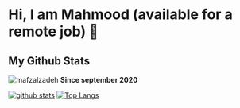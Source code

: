 # Hi, I am Mahmood (available for a remote job) 👋



## My Github Stats

<p align=left> <img src=https://komarev.com/ghpvc/?username=mafzalzadeh alt=mafzalzadeh /> <b>Since september 2020</b></p>

[![github stats](https://github-readme-stats.vercel.app/api?username=mafzalzadeh)](https://github.com/anuraghazra/github-readme-stats) 
[![Top Langs](https://github-readme-stats.vercel.app/api/top-langs/?username=mafzalzadeh&layout=compact)](https://github.com/mafzalzadeh/github-readme-stats)
